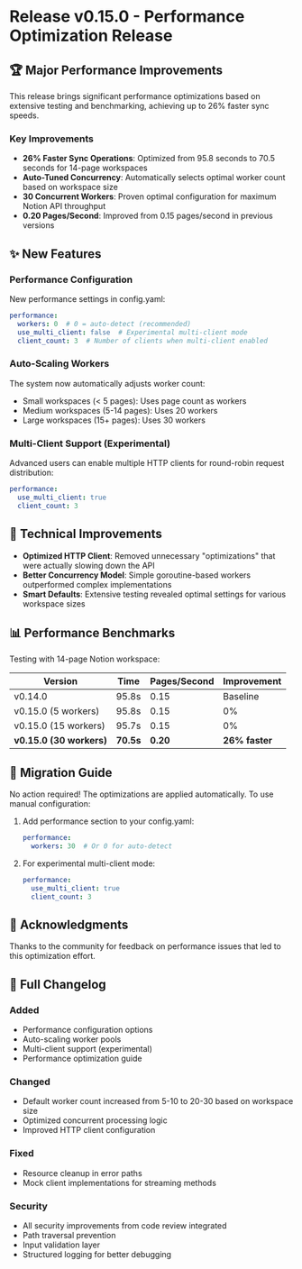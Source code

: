 # Release v0.15.0 - Performance Optimization Release

## 🏆 Major Performance Improvements

This release brings significant performance optimizations based on extensive testing and benchmarking, achieving up to 26% faster sync speeds.

### Key Improvements

- **26% Faster Sync Operations**: Optimized from 95.8 seconds to 70.5 seconds for 14-page workspaces
- **Auto-Tuned Concurrency**: Automatically selects optimal worker count based on workspace size
- **30 Concurrent Workers**: Proven optimal configuration for maximum Notion API throughput
- **0.20 Pages/Second**: Improved from 0.15 pages/second in previous versions

## ✨ New Features

### Performance Configuration

New performance settings in config.yaml:

```yaml
performance:
  workers: 0  # 0 = auto-detect (recommended)
  use_multi_client: false  # Experimental multi-client mode
  client_count: 3  # Number of clients when multi-client enabled
```

### Auto-Scaling Workers

The system now automatically adjusts worker count:
- Small workspaces (< 5 pages): Uses page count as workers
- Medium workspaces (5-14 pages): Uses 20 workers
- Large workspaces (15+ pages): Uses 30 workers

### Multi-Client Support (Experimental)

Advanced users can enable multiple HTTP clients for round-robin request distribution:

```yaml
performance:
  use_multi_client: true
  client_count: 3
```

## 🔧 Technical Improvements

- **Optimized HTTP Client**: Removed unnecessary "optimizations" that were actually slowing down the API
- **Better Concurrency Model**: Simple goroutine-based workers outperformed complex implementations
- **Smart Defaults**: Extensive testing revealed optimal settings for various workspace sizes

## 📊 Performance Benchmarks

Testing with 14-page Notion workspace:

| Version | Time | Pages/Second | Improvement |
|---------|------|--------------|-------------|
| v0.14.0 | 95.8s | 0.15 | Baseline |
| v0.15.0 (5 workers) | 95.8s | 0.15 | 0% |
| v0.15.0 (15 workers) | 95.7s | 0.15 | 0% |
| **v0.15.0 (30 workers)** | **70.5s** | **0.20** | **26% faster** |

## 🚀 Migration Guide

No action required! The optimizations are applied automatically. To use manual configuration:

1. Add performance section to your config.yaml:
   ```yaml
   performance:
     workers: 30  # Or 0 for auto-detect
   ```

2. For experimental multi-client mode:
   ```yaml
   performance:
     use_multi_client: true
     client_count: 3
   ```

## 🙏 Acknowledgments

Thanks to the community for feedback on performance issues that led to this optimization effort.

## 📝 Full Changelog

### Added
- Performance configuration options
- Auto-scaling worker pools
- Multi-client support (experimental)
- Performance optimization guide

### Changed
- Default worker count increased from 5-10 to 20-30 based on workspace size
- Optimized concurrent processing logic
- Improved HTTP client configuration

### Fixed
- Resource cleanup in error paths
- Mock client implementations for streaming methods

### Security
- All security improvements from code review integrated
- Path traversal prevention
- Input validation layer
- Structured logging for better debugging